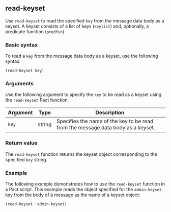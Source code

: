 ## read-keyset

Use `read-keyset` to read the specified `key` from the message data body as a keyset.
A keyset consists of a list of keys (`keylist`) and, optionally, a predicate function (`predfun`).

### Basic syntax

To read a `key` from the message data body as a keyset, use the following syntax:

```pact
(read-keyset key)
```

### Arguments

Use the following argument to specify the `key` to be read as a keyset using the `read-keyset` Pact function.

| Argument | Type | Description |
| --- | --- | --- |
| `key` | string | Specifies the name of the key to be read from the message data body as a keyset. |

### Return value

The `read-keyset` function returns the keyset object corresponding to the specified `key` string.

### Example

The following example demonstrates how to use the `read-keyset` function in a Pact script. 
This example reads the object specified for the `admin-keyset` key from the body of a message as the name of a keyset object:

```pact
(read-keyset 'admin-keyset)
```
